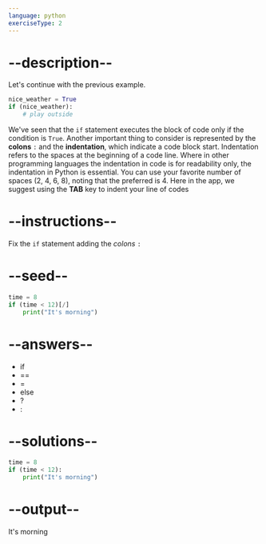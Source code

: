```yaml
---
language: python
exerciseType: 2
---
```


# --description--

Let's continue with the previous example.
```python
nice_weather = True
if (nice_weather):
    # play outside
```
We've seen that the `if` statement executes the block of code only if the condition is `True`.
Another important thing to consider is represented by the **colons** `:` and the **indentation**, which indicate a code block start.
Indentation refers to the spaces at the beginning of a code line.
Where in other programming languages the indentation in code is for readability only, the indentation in Python is essential.
You can use your favorite number of spaces (2, 4, 6, 8), noting that the preferred is 4.
Here in the app, we suggest using the **TAB** key to indent your line of codes

# --instructions--

Fix the `if` statement adding the *colons* `:`

# --seed--

```python
time = 8
if (time < 12)[/]
    print("It's morning")
```

# --answers--

- if
- ==
- =
- else
- ?
- :

# --solutions--

```python
time = 8
if (time < 12):
    print("It's morning")
```

# --output--

It's morning
